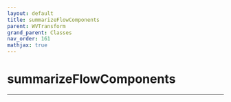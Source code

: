 ```yaml
---
layout: default
title: summarizeFlowComponents
parent: WVTransform
grand_parent: Classes
nav_order: 161
mathjax: true
---
```


#  summarizeFlowComponents




---

